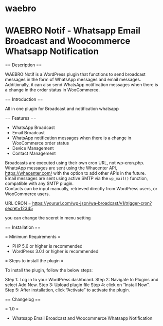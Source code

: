 # waebro
# WAEBRO Notif - Whatsapp Email Broadcast and Woocommerce Whatsapp Notification

== Description ==

WAEBRO Notif is a WordPress plugin that functions to send broadcast messages in the form of WhatsApp messages and email messages. Additionally, it can also send WhatsApp notification messages when there is a change in the order status in WooCommerce.

== Introduction ==

All in one plugin for Broadcast and notification whatsapp

== Features ==

* WhatsApp Broadcast
* Email Broadcast
* WhatsApp notification messages when there is a change in WooCommerce order status
* Device Management
* Contact Management

Broadcasts are executed using their own cron URL, not wp-cron.php.  
WhatsApp messages are sent using the Whacenter API, https://whacenter.com/ 
with the option to add other APIs in the future.  
Email messages are sent using active SMTP 
via the `wp_mail()` function, 
compatible with any SMTP plugin.  
Contacts can be input manually, 
retrieved directly from WordPress users, or WooCommerce users.

URL CRON = https://yoururl.com/wp-json/wa-broadcast/v1/trigger-cron?secret=12345

you can change the sceret in menu setting

== Installation ==

= Minimum Requirements =

* PHP 5.6 or higher is recommended
* WordPress 3.0.1 or higher is recommended

= Steps to install the plugin =

To install the plugin, follow the below steps:

Step 1: Log in to your WordPress dashboard. 
Step 2: Navigate to Plugins and select Add New. 
Step 3: Upload plugin file
Step 4: click on “Install Now”.
Step 5: After installation, click “Activate” to activate the plugin. 



== Changelog ==

 
= 1.0 =
 * Whatsapp Email Broadcast and Woocommerce Whatsapp Notification
 

